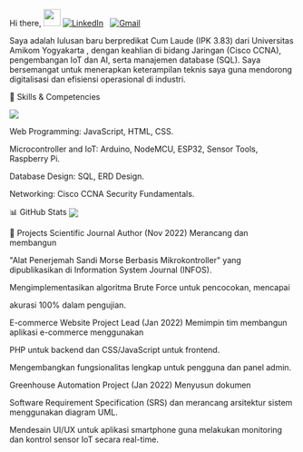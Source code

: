 Hi there, <img src="https://media.giphy.com/media/hvRJCLFzcasrR4ia7z/giphy.gif" width="30px">
<a href="https://linkedin.com/in/Sasangka"><img src="https://img.shields.io/badge/LinkedIn-0077B5?style=for-the-badge&logo=linkedin&logoColor=white" alt="LinkedIn"/></a>
 
<a href="mailto:sasangkagatot@gmail.com"><img src="https://img.shields.io/badge/Gmail-D14836?style=for-the-badge&logo=gmail&logoColor=white" alt="Gmail"/></a>

Saya adalah lulusan baru berpredikat Cum Laude (IPK 3.83) dari Universitas Amikom Yogyakarta , dengan keahlian di bidang Jaringan (Cisco CCNA), pengembangan IoT dan AI, serta manajemen database (SQL). Saya bersemangat untuk menerapkan keterampilan teknis saya guna mendorong digitalisasi dan efisiensi operasional di industri.




🔧 Skills & Competencies
<p align="left">
<a href="https://skillicons.dev">
<img src="https://skillicons.dev/icons?i=js,html,css,php,mysql,arduino,raspberrypi,cisco,git" />
</a>
</p>


Web Programming: JavaScript, HTML, CSS.


Microcontroller and IoT: Arduino, NodeMCU, ESP32, Sensor Tools, Raspberry Pi.


Database Design: SQL, ERD Design.


Networking: Cisco CCNA Security Fundamentals.

📊 GitHub Stats
</a>
<a href="https://github.com/anuraghazra/github-readme-stats">
<img align="center" src="https://github-readme-stats.vercel.app/api/top-langs/?username=AffineCipher-0&layout=compact&theme=radical" />
</a>
</p>

🚀 Projects
Scientific Journal Author (Nov 2022)
Merancang dan membangun 

"Alat Penerjemah Sandi Morse Berbasis Mikrokontroller" yang dipublikasikan di Information System Journal (INFOS).

Mengimplementasikan algoritma Brute Force untuk pencocokan, mencapai 

akurasi 100% dalam pengujian.

E-commerce Website Project Lead (Jan 2022)
Memimpin tim membangun aplikasi e-commerce menggunakan 

PHP untuk backend dan CSS/JavaScript untuk frontend.

Mengembangkan fungsionalitas lengkap untuk pengguna dan panel admin.

Greenhouse Automation Project (Jan 2022)
Menyusun dokumen 

Software Requirement Specification (SRS) dan merancang arsitektur sistem menggunakan diagram UML.

Mendesain UI/UX untuk aplikasi smartphone guna melakukan monitoring dan kontrol sensor IoT secara real-time.
